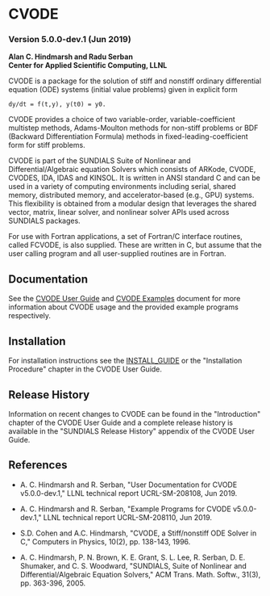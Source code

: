 # CVODE
### Version 5.0.0-dev.1 (Jun 2019)

**Alan C. Hindmarsh and Radu Serban  
  Center for Applied Scientific Computing, LLNL**

CVODE is a package for the solution of stiff and nonstiff ordinary differential
equation (ODE) systems (initial value problems) given in explicit form
```
dy/dt = f(t,y), y(t0) = y0.
```
CVODE provides a choice of two variable-order, variable-coefficient multistep
methods, Adams-Moulton methods for non-stiff problems or BDF (Backward
Differentiation Formula) methods in fixed-leading-coefficient form for stiff
problems.

CVODE is part of the SUNDIALS Suite of Nonlinear and Differential/Algebraic
equation Solvers which consists of ARKode, CVODE, CVODES, IDA, IDAS and KINSOL.
It is written in ANSI standard C and can be used in a variety of computing
environments including serial, shared memory, distributed memory, and
accelerator-based (e.g., GPU) systems. This flexibility is obtained from a
modular design that leverages the shared vector, matrix, linear solver, and
nonlinear solver APIs used across SUNDIALS packages.

For use with Fortran applications, a set of Fortran/C interface routines, called
FCVODE, is also supplied. These are written in C, but assume that the user
calling program and all user-supplied routines are in Fortran.

## Documentation

See the [CVODE User Guide](./doc/cvode/cv_guide.pdf) and
[CVODE Examples](./doc/cvode/cv_examples.pdf) document for more information
about CVODE usage and the provided example programs respectively.

## Installation

For installation instructions see the [INSTALL_GUIDE](./INSTALL_GUIDE.pdf)
or the "Installation Procedure" chapter in the CVODE User Guide.

## Release History

Information on recent changes to CVODE can be found in the "Introduction"
chapter of the CVODE User Guide and a complete release history is available in
the "SUNDIALS Release History" appendix of the CVODE User Guide.

## References

* A. C. Hindmarsh and R. Serban, "User Documentation for CVODE v5.0.0-dev.1,"
  LLNL technical report UCRL-SM-208108, Jun 2019.

* A. C. Hindmarsh and R. Serban, "Example Programs for CVODE v5.0.0-dev.1,"
  LLNL technical report UCRL-SM-208110, Jun 2019.

* S.D. Cohen and A.C. Hindmarsh, "CVODE, a Stiff/nonstiff ODE Solver in C,"
  Computers in Physics, 10(2), pp. 138-143, 1996.

* A. C. Hindmarsh, P. N. Brown, K. E. Grant, S. L. Lee, R. Serban,
  D. E. Shumaker, and C. S. Woodward, "SUNDIALS, Suite of Nonlinear and
  Differential/Algebraic Equation Solvers," ACM Trans. Math. Softw.,
  31(3), pp. 363-396, 2005.
